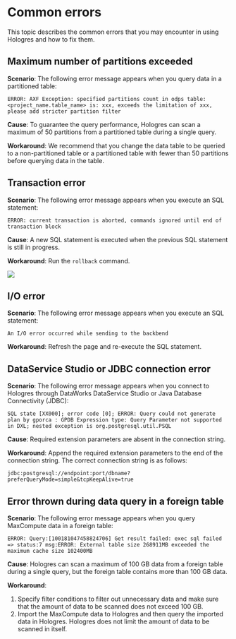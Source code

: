 # Common errors

This topic describes the common errors that you may encounter in using Hologres and how to fix them.

## Maximum number of partitions exceeded

**Scenario**: The following error message appears when you query data in a partitioned table:

`ERROR: AXF Exception: specified partitions count in odps table: <project_name.table_name> is: xxx, exceeds the limitation of xxx, please add stricter partition filter`

**Cause**: To guarantee the query performance, Hologres can scan a maximum of 50 partitions from a partitioned table during a single query.

**Workaround**: We recommend that you change the data table to be queried to a non-partitioned table or a partitioned table with fewer than 50 partitions before querying data in the table.

## Transaction error

**Scenario**: The following error message appears when you execute an SQL statement:

`ERROR: current transaction is aborted, commands ignored until end of transaction block`

**Cause**: A new SQL statement is executed when the previous SQL statement is still in progress.

**Workaround**: Run the `rollback` command.

![](https://static-aliyun-doc.oss-accelerate.aliyuncs.com/assets/img/en-US/0584032951/p70124.png)

## I/O error

**Scenario**: The following error message appears when you execute an SQL statement:

`An I/O error occurred while sending to the backbend`

**Workaround**: Refresh the page and re-execute the SQL statement.

## DataService Studio or JDBC connection error

**Scenario**: The following error message appears when you connect to Hologres through DataWorks DataService Studio or Java Database Connectivity \(JDBC\):

`SQL state [XX000]; error code [0]; ERROR: Query could not generate plan by gporca : GPDB Expression type: Query Parameter not supported in DXL; nested exception is org.postgresql.util.PSQL`

**Cause**: Required extension parameters are absent in the connection string.

**Workaround**: Append the required extension parameters to the end of the connection string. The correct connection string is as follows:

`jdbc:postgresql://endpoint:port/dbname? preferQueryMode=simple&tcpKeepAlive=true`

## Error thrown during data query in a foreign table

**Scenario**: The following error message appears when you query MaxCompute data in a foreign table:

`ERROR: Query:[100181047458824706] Get result failed: exec sql failed => status:7 msg:ERROR: External table size 268911MB exceeded the maximum cache size 102400MB`

**Cause**: Hologres can scan a maximum of 100 GB data from a foreign table during a single query, but the foreign table contains more than 100 GB data.

**Workaround**:

1.  Specify filter conditions to filter out unnecessary data and make sure that the amount of data to be scanned does not exceed 100 GB.
2.  Import the MaxCompute data to Hologres and then query the imported data in Hologres. Hologres does not limit the amount of data to be scanned in itself.

